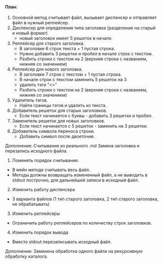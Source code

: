#### План:
1. Основной метод считывает файл, вызывает диспенсер и отправляет файл в нужный реплейсер.
1. Диспенсер для определения типа заголовка (разделение на старый и новый формат)
   - новый заголовок имеет 5 решеток в начале.
2. Реплейсер для старого заголовка.
    - В заголовке 6 строк текста + 1 пустая строка.
    - Нужно добавить 3 решетки и пробел в начале строк с текстом.
    - Разбить строки с текстом на 2 (верхняя строка с названием, нижняя со значением)
3. Реплейсер для нового заголовка.
    - В заголовке 7 строк с текстом + 1 пустая строка.
    - В начале строк с текстом заменить 5 решеток на 3
    - удалить тэги "<>"
    - Разбить строки с текстом на 2 (верхняя строка с названием, нижняя со значением)
4. Удалитель тэгов.
    - Найти границы тэгов и удалить из текста.
5. Добавитель решеток для старых заголовков.
    - Если текст начинается с буквы - добавить 3 решетки и пробел.
6. Заменитель решеток для новых заголовков.
    - Если текст начинается с 5 решеток - заменить на 3 решетки.
7. Добавитель символа переноса строки.
    - Добавить символ после двоеточия.


Дополнение:
Считывание из реального .md
Замена заголовка и перезапись исходного файла.

1. Поменять порядок считывания. 
 - В мейн методе считывать весь файл.
 - Методы должны возвращать измененный файл, а не выводить в stdout построчно, для дальнейшей записи в исходный файл.
2. Изменить работу диспенсера
 - 3 варианта файлов (1 тип старого заголовка, 2 тип старого заголовка, не обрабатывать)
3. Изменить реплейсеры
 - Ограничить работу реплейсеров по количеству строк заголовков.
4. Изменить порядок вывода
 - Вместо stdout перезаписывать исходный файл.

Дополнение:
Заменена обработка одного файла на рекурсивную обработку каталога.